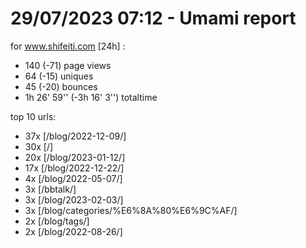 # 29/07/2023 07:12 - Umami report
for www.shifeiti.com [24h] :

 - 140 (-71) page views
 - 64 (-15) uniques
 - 45 (-20) bounces
 - 1h 26' 59'' (-3h 16' 3'') totaltime


top 10 urls:
 - 37x [/blog/2022-12-09/]
 - 30x [/]
 - 20x [/blog/2023-01-12/]
 - 17x [/blog/2022-12-22/]
 - 4x [/blog/2022-05-07/]
 - 3x [/bbtalk/]
 - 3x [/blog/2023-02-03/]
 - 3x [/blog/categories/%E6%8A%80%E6%9C%AF/]
 - 2x [/blog/tags/]
 - 2x [/blog/2022-08-26/]


